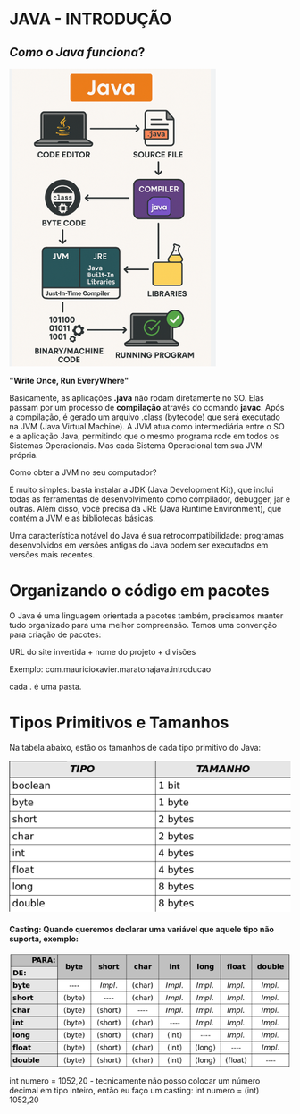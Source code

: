 # JAVA - INTRODUÇÃO

## ***Como o Java funciona*?**


![img.png](img.png)

**"Write Once, Run EveryWhere"**



Basicamente, as aplicações **.java** não rodam diretamente no SO. Elas passam por um processo de **compilação** através
do comando **javac**. Após a compilação, é gerado um arquivo .class (bytecode) que será executado na JVM (Java Virtual
Machine). A JVM atua como intermediária entre o SO e a aplicação Java, permitindo que o mesmo programa rode em todos os
Sistemas Operacionais. Mas cada Sistema Operacional tem sua JVM própria.

Como obter a JVM no seu computador?

É muito simples: basta instalar a JDK (Java Development Kit), que inclui todas as ferramentas de desenvolvimento como
compilador, debugger, jar e outras. Além disso, você precisa da JRE (Java Runtime Environment), que contém a JVM e as
bibliotecas básicas.

Uma característica notável do Java é sua retrocompatibilidade: programas desenvolvidos em versões antigas do Java podem
ser executados em versões mais recentes.

# Organizando o código em pacotes

O Java é uma linguagem orientada a pacotes também, precisamos manter tudo organizado para uma melhor compreensão. Temos
uma convenção para criação de pacotes:

URL do site invertida + nome do projeto + divisões

Exemplo: com.mauricioxavier.maratonajava.introducao

cada . é uma pasta.

# Tipos Primitivos e Tamanhos

Na tabela abaixo, estão os tamanhos de cada tipo primitivo do Java:

![img_2.png](img_2.png)


#### Casting: Quando queremos declarar uma variável que aquele tipo não suporta, exemplo:

![img_1.png](img_1.png)

int numero = 1052,20 - tecnicamente não posso colocar um número decimal em tipo inteiro, então eu faço um casting: int
numero = (int) 1052,20